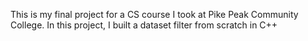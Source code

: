 This is my final project for a CS course I took at Pike Peak Community College. In this project, I built a dataset filter from scratch in C++
